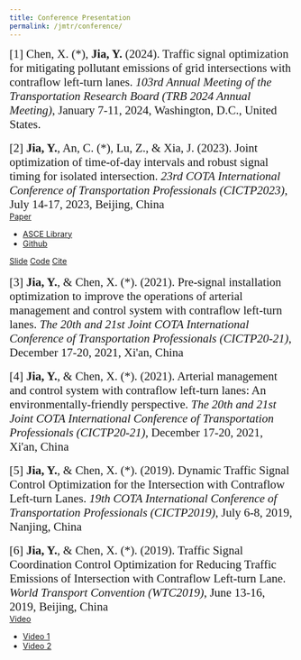 ```yaml
---
title: Conference Presentation
permalink: /jmtr/conference/
---
```


<style>
.intro{
font-family:times;
font-size:21px;
}
</style>

<div class="intro">
[1] Chen, X. (*), <b>Jia, Y.</b> (2024). Traffic signal optimization for mitigating pollutant emissions of grid intersections with contraflow
left-turn lanes. <i>103rd Annual Meeting of the Transportation
Research Board (TRB 2024 Annual Meeting)</i>, January 7-11, 2024, Washington, D.C., United States.
</div>
<br>

<div class="intro">
[2] <b>Jia, Y.</b>, An, C. (*), Lu, Z., & Xia, J. (2023). Joint optimization of time-of-day intervals and robust signal timing for isolated intersection. <i>23rd COTA International Conference of Transportation Professionals (CICTP2023)</i>, July 14-17, 2023, Beijing, China
</div>

<div class="btn-toolbar" role="toolbar">
<div class="btn-group">
  <a href="#" class="btn btn-primary active" aria-pressed="true">Paper</a>
  <a href="#" class="btn btn-primary active dropdown-toggle" data-toggle="dropdown"><span class="caret"></span></a>
  <ul class="dropdown-menu">
    <li><a href="https://ascelibrary.org/doi/10.1061/9780784484869.214">ASCE Library</a></li>
    <li><a href="https://yunqing-jia.github.io/JTRC/assets/JMTR_2204Paper.pdf">Github</a></li>
  </ul>
</div>
<a href="https://yunqing-jia.github.io/JTRC/jmtr/JMTR_2204S.pdf" class="btn btn-slide active" aria-pressed="true">Slide</a>
<a href="https://github.com/Yunqing-Jia/JMTR_2204C" class="btn btn-info active" aria-pressed="true">Code</a>
<a href="#" class="btn btn-cite active" onclick="toggleBibtex('bibtex-2204')">Cite</a>
</div>

<div id="bibtex-2204" class="bibtex-box" style="display: none; margin-top: 10px; max-width: 100%;">
  <textarea class="form-control" rows="8" readonly>
@incollection{jia2023joint,
  title={Joint Optimization of Time-of-Day Intervals and Robust Signal Timing for Isolated Intersection},
  author={Jia, Yunqing and An, Chengchuan and Lu, Zhenbo and Xia, Jingxin},
  booktitle={CICTP 2023},
  pages={2265--2275}
}
  </textarea>
</div>

<br>
<div class="intro">
[3] <b>Jia, Y.</b>, & Chen, X. (*). (2021). Pre-signal installation optimization to improve the operations of arterial management and control system with contraflow left-turn lanes. <i>The 20th and 21st Joint COTA International Conference of Transportation Professionals (CICTP20-21)</i>, December 17-20, 2021, Xi'an, China
</div>
<br>
<div class="intro">
[4] <b>Jia, Y.</b>, & Chen, X. (*). (2021). Arterial management and control system with contraflow left-turn lanes: An environmentally-friendly perspective. <i>The 20th and 21st Joint COTA International Conference of Transportation Professionals (CICTP20-21)</i>, December 17-20, 2021, Xi'an, China
</div>
<br>
<div class="intro">
[5] <b>Jia, Y.</b>, & Chen, X. (*). (2019). Dynamic Traffic Signal Control Optimization for the Intersection with Contraflow Left-turn Lanes. <i>19th COTA International Conference of Transportation Professionals (CICTP2019)</i>, July 6-8, 2019, Nanjing, China
</div>
<br>
<div class="intro">
[6] <b>Jia, Y.</b>, & Chen, X. (*). (2019). Traffic Signal Coordination Control Optimization for Reducing Traffic Emissions of Intersection with Contraflow Left-turn Lane. <i>World Transport Convention (WTC2019)</i>, June 13-16, 2019, Beijing, China
</div>
<div class="btn-toolbar" role="toolbar">
<div class="btn-group">
  <a href="#" class="btn btn-video active" aria-pressed="true">Video</a>
  <a href="#" class="btn btn-video active dropdown-toggle" data-toggle="dropdown"><span class="caret"></span></a>
  <ul class="dropdown-menu">
    <li><a href="https://yunqing-jia.github.io/JTRC/assets/JMTR_2019V1.mp4">Video 1</a></li>
    <li><a href="https://yunqing-jia.github.io/JTRC/assets/JMTR_2019V2.mp4">Video 2</a></li>
  </ul>
</div>
</div>


<script>
function toggleBibtex(id) {
  const box = document.getElementById(id);
  box.style.display = box.style.display === "none" ? "block" : "none";
}
</script>
